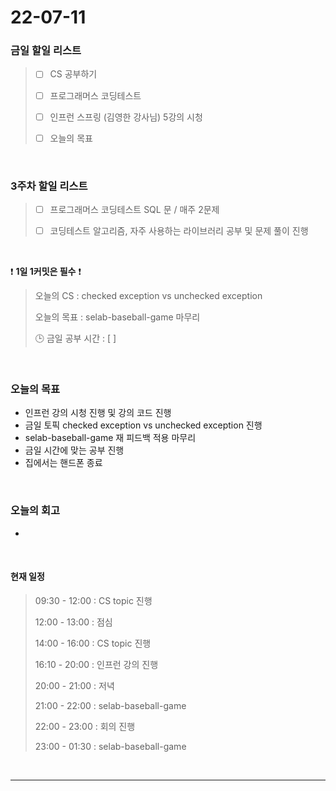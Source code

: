 # 22-07-11
 ### 금일 할일 리스트 

> - [ ]  CS 공부하기  
>
> - [ ]  프로그래머스 코딩테스트
>
> - [ ]  인프런 스프링 (김영한 강사님) 5강의 시청
>
> - [ ]  오늘의 목표    

<br/>

### 3주차 할일 리스트  

> - [ ]  프로그래머스 코딩테스트 SQL 문 / 매주 2문제  
>
> - [ ]  코딩테스트 알고리즘, 자주 사용하는 라이브러리 공부 및 문제 풀이 진행

<br/>

❗ **1일 1커밋은 필수** ❗
> 오늘의 CS : checked exception vs unchecked exception
>
> 오늘의 목표 : selab-baseball-game 마무리
>
> 🕒 금일 공부 시간 :  [  ]    
  
<br/>

### 오늘의 목표
- 인프런 강의 시청 진행 및 강의 코드 진행
- 금일 토픽 checked exception vs unchecked exception 진행
- selab-baseball-game 재 피드백 적용 마무리
- 금일 시간에 맞는 공부 진행
- 집에서는 핸드폰 종료


<br>

### 오늘의 회고
- 


<br>

#### 현재 일정  

> 09:30 - 12:00 : CS topic 진행
>
> 12:00 - 13:00 : 점심
>
> 14:00 - 16:00 : CS topic 진행
>
> 16:10 - 20:00 : 인프런 강의 진행
>
> 20:00 - 21:00 : 저녁
>
> 21:00 - 22:00 : selab-baseball-game
>
> 22:00 - 23:00 : 회의 진행
>
> 23:00 - 01:30 : selab-baseball-game

<br/>

------------  